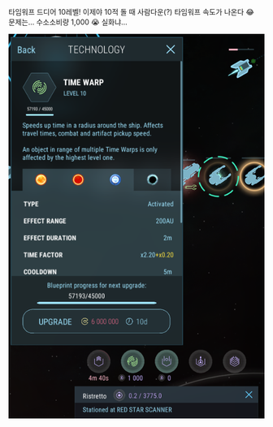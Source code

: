 타임워프 드디어 10레벨!
이제야 10적 돌 때 사람다운(?) 타임워프 속도가 나온다 :joy:  
문제는... 수소소비량 1,000 :sob: 실화냐...  

![](../assets/20220319_Lv10_Time_Warp.png)  
